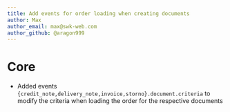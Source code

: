 ```yaml
---
title: Add events for order loading when creating documents
author: Max
author_email: max@swk-web.com
author_github: @aragon999
---
```

# Core
* Added events `{credit_note,delivery_note,invoice,storno}.document.criteria` to modify the criteria when loading the order for the respective documents
